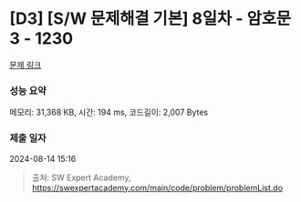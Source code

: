 # [D3] [S/W 문제해결 기본] 8일차 - 암호문3 - 1230 

[문제 링크](https://swexpertacademy.com/main/code/problem/problemDetail.do?contestProbId=AV14zIwqAHwCFAYD) 

### 성능 요약

메모리: 31,368 KB, 시간: 194 ms, 코드길이: 2,007 Bytes

### 제출 일자

2024-08-14 15:16



> 출처: SW Expert Academy, https://swexpertacademy.com/main/code/problem/problemList.do